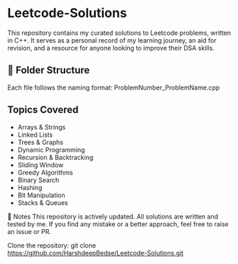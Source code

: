 # Leetcode-Solutions


This repository contains my curated solutions to Leetcode problems, written in C++. It serves as a personal record of my learning journey, an aid for revision, and a resource for anyone looking to improve their DSA skills.
## 📁 Folder Structure

Each file follows the naming format: ProblemNumber_ProblemName.cpp
## Topics Covered

- Arrays & Strings  
- Linked Lists  
- Trees & Graphs  
- Dynamic Programming  
- Recursion & Backtracking  
- Sliding Window  
- Greedy Algorithms  
- Binary Search  
- Hashing  
- Bit Manipulation  
- Stacks & Queues  

📌 Notes
This repository is actively updated.
All solutions are written and tested by me.
If you find any mistake or a better approach, feel free to raise an issue or PR.

Clone the repository:
git clone https://github.com/HarshdeepBedse/Leetcode-Solutions.git

